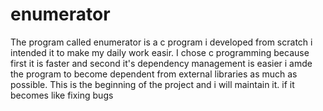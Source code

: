 # enumerator
The program called enumerator is a c program i developed from scratch i intended it to make my daily work easir. I chose c programming because first it is faster and second 
it's dependency management is easier i amde the program to become dependent from external libraries as much as possible. This is the beginning of the project and i will 
maintain it. if it becomes like fixing bugs 
